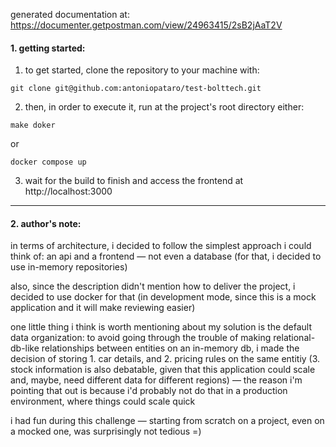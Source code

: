 generated documentation at: https://documenter.getpostman.com/view/24963415/2sB2jAaT2V

#### 1. getting started:

1. to get started, clone the repository to your machine with:

```
git clone git@github.com:antoniopataro/test-bolttech.git
```

2. then, in order to execute it, run at the project's root directory either:

```
make doker
```

or

```
docker compose up
```

3. wait for the build to finish and access the frontend at http://localhost:3000

---

#### 2. author's note:

in terms of architecture, i decided to follow the simplest approach i could think of: an api and a frontend ― not even a database (for that, i decided to use in-memory repositories)

also, since the description didn't mention how to deliver the project, i decided to use docker for that (in development mode, since this is a mock application and it will make reviewing easier)

one little thing i think is worth mentioning about my solution is the default data organization: to avoid going through the trouble of making relational-db-like relationships between entities on an in-memory db, i made the decision of storing 1. car details, and 2. pricing rules on the same entitiy (3. stock information is also debatable, given that this application could scale and, maybe, need different data for different regions) ― the reason i'm pointing that out is because i'd probably not do that in a production environment, where things could scale quick

i had fun during this challenge ― starting from scratch on a project, even on a mocked one, was surprisingly not tedious =)
